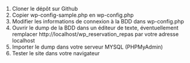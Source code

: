 1. Cloner le dépôt sur Github
2. Copier wp-config-sample.php en wp-config.php
3. Modifier les informations de connexion à la BDD dans wp-config.php
4. Ouvrir le dump de la BDD dans un éditeur de texte, éventuellement remplacer http://localhost/wp_reservation_repas par votre adresse localhost
5. Importer le dump dans votre serveur MYSQL (PHPMyAdmin)
6. Tester le site dans votre navigateur